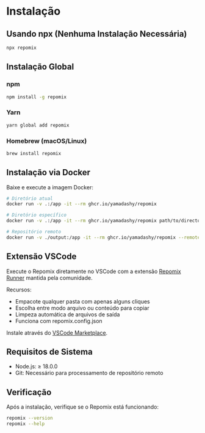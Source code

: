 # Instalação

## Usando npx (Nenhuma Instalação Necessária)

```bash
npx repomix
```

## Instalação Global

### npm
```bash
npm install -g repomix
```

### Yarn
```bash
yarn global add repomix
```

### Homebrew (macOS/Linux)
```bash
brew install repomix
```

## Instalação via Docker

Baixe e execute a imagem Docker:

```bash
# Diretório atual
docker run -v .:/app -it --rm ghcr.io/yamadashy/repomix

# Diretório específico
docker run -v .:/app -it --rm ghcr.io/yamadashy/repomix path/to/directory

# Repositório remoto
docker run -v ./output:/app -it --rm ghcr.io/yamadashy/repomix --remote yamadashy/repomix
```

## Extensão VSCode

Execute o Repomix diretamente no VSCode com a extensão [Repomix Runner](https://marketplace.visualstudio.com/items?itemName=DorianMassoulier.repomix-runner) mantida pela comunidade.

Recursos:
- Empacote qualquer pasta com apenas alguns cliques
- Escolha entre modo arquivo ou conteúdo para copiar
- Limpeza automática de arquivos de saída
- Funciona com repomix.config.json

Instale através do [VSCode Marketplace](https://marketplace.visualstudio.com/items?itemName=DorianMassoulier.repomix-runner).

## Requisitos de Sistema

- Node.js: ≥ 18.0.0
- Git: Necessário para processamento de repositório remoto

## Verificação

Após a instalação, verifique se o Repomix está funcionando:

```bash
repomix --version
repomix --help
```

